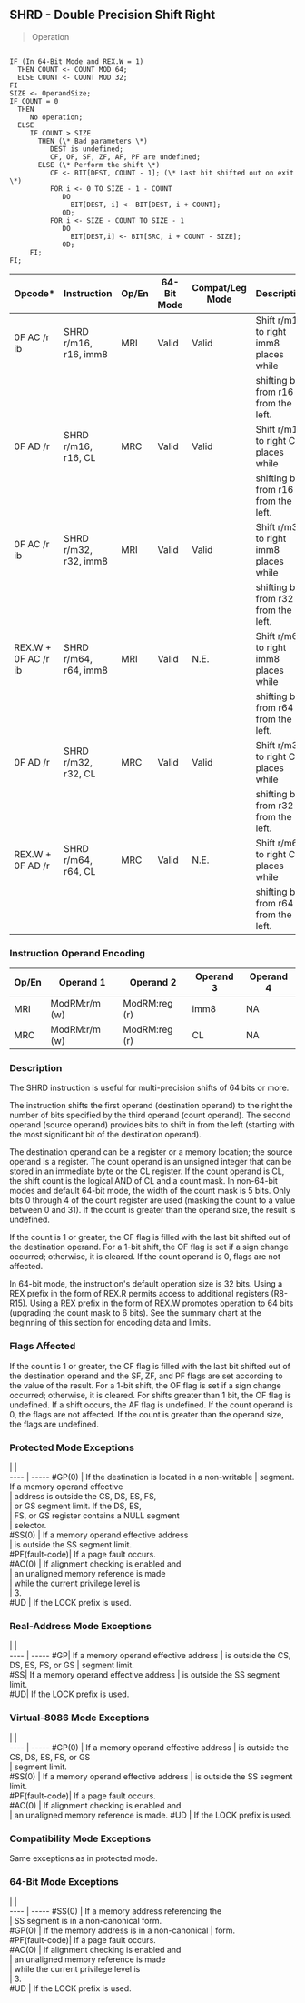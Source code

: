 ## SHRD - Double Precision Shift Right

> Operation
``` slim

IF (In 64-Bit Mode and REX.W = 1)
  THEN COUNT <- COUNT MOD 64;
  ELSE COUNT <- COUNT MOD 32;
FI
SIZE <- OperandSize;
IF COUNT = 0
  THEN
     No operation;
  ELSE
     IF COUNT > SIZE
       THEN (\* Bad parameters \*)
          DEST is undefined;
          CF, OF, SF, ZF, AF, PF are undefined;
       ELSE (\* Perform the shift \*)
          CF <- BIT[DEST, COUNT - 1]; (\* Last bit shifted out on exit \*)
          FOR i <- 0 TO SIZE - 1 - COUNT
             DO
               BIT[DEST, i] <- BIT[DEST, i + COUNT];
             OD;
          FOR i <- SIZE - COUNT TO SIZE - 1
             DO
               BIT[DEST,i] <- BIT[SRC, i + COUNT - SIZE];
             OD;
     FI;
FI;

```

 Opcode\*            | Instruction          | Op/En| 64-Bit Mode| Compat/Leg Mode| Description                             
 ---  | --- | --- | --- | --- | ---
 0F AC /r ib        | SHRD r/m16, r16, imm8| MRI  | Valid      | Valid          | Shift r/m16 to right imm8 places while  
                    |                      |      |            |                | shifting bits from r16 in from the left.
 0F AD /r           | SHRD r/m16, r16, CL  | MRC  | Valid      | Valid          | Shift r/m16 to right CL places while    
                    |                      |      |            |                | shifting bits from r16 in from the left.
 0F AC /r ib        | SHRD r/m32, r32, imm8| MRI  | Valid      | Valid          | Shift r/m32 to right imm8 places while  
                    |                      |      |            |                | shifting bits from r32 in from the left.
 REX.W + 0F AC /r ib| SHRD r/m64, r64, imm8| MRI  | Valid      | N.E.           | Shift r/m64 to right imm8 places while  
                    |                      |      |            |                | shifting bits from r64 in from the left.
 0F AD /r           | SHRD r/m32, r32, CL  | MRC  | Valid      | Valid          | Shift r/m32 to right CL places while    
                    |                      |      |            |                | shifting bits from r32 in from the left.
 REX.W + 0F AD /r   | SHRD r/m64, r64, CL  | MRC  | Valid      | N.E.           | Shift r/m64 to right CL places while    
                    |                      |      |            |                | shifting bits from r64 in from the left.

### Instruction Operand Encoding
 Op/En| Operand 1    | Operand 2    | Operand 3| Operand 4
 ---  | --- | --- | --- | ---
 MRI  | ModRM:r/m (w)| ModRM:reg (r)| imm8     | NA       
 MRC  | ModRM:r/m (w)| ModRM:reg (r)| CL       | NA       

### Description
The SHRD instruction is useful for multi-precision shifts of 64 bits or more.

The instruction shifts the first operand (destination operand) to the right
the number of bits specified by the third operand (count operand). The second
operand (source operand) provides bits to shift in from the left (starting with
the most significant bit of the destination operand).

The destination operand can be a register or a memory location; the source operand
is a register. The count operand is an unsigned integer that can be stored in
an immediate byte or the CL register. If the count operand is CL, the shift
count is the logical AND of CL and a count mask. In non-64-bit modes and default
64-bit mode, the width of the count mask is 5 bits. Only bits 0 through 4 of
the count register are used (masking the count to a value between 0 and 31).
If the count is greater than the operand size, the result is undefined.

If the count is 1 or greater, the CF flag is filled with the last bit shifted
out of the destination operand. For a 1-bit shift, the OF flag is set if a sign
change occurred; otherwise, it is cleared. If the count operand is 0, flags
are not affected.

In 64-bit mode, the instruction's default operation size is 32 bits. Using a
REX prefix in the form of REX.R permits access to additional registers (R8-R15).
Using a REX prefix in the form of REX.W promotes operation to 64 bits (upgrading
the count mask to 6 bits). See the summary chart at the beginning of this section
for encoding data and limits.



### Flags Affected
If the count is 1 or greater, the CF flag is filled with the last bit shifted
out of the destination operand and the SF, ZF, and PF flags are set according
to the value of the result. For a 1-bit shift, the OF flag is set if a sign
change occurred; otherwise, it is cleared. For shifts greater than 1 bit, the
OF flag is undefined. If a shift occurs, the AF flag is undefined. If the count
operand is 0, the flags are not affected. If the count is greater than the operand
size, the flags are undefined.


### Protected Mode Exceptions
   | |  
---- | -----
 #GP(0)         | If the destination is located in a non-writable
                | segment. If a memory operand effective         
                | address is outside the CS, DS, ES, FS,         
                | or GS segment limit. If the DS, ES,            
                | FS, or GS register contains a NULL segment     
                | selector.                                      
 #SS(0)         | If a memory operand effective address          
                | is outside the SS segment limit.               
 #PF(fault-code)| If a page fault occurs.                        
 #AC(0)         | If alignment checking is enabled and           
                | an unaligned memory reference is made          
                | while the current privilege level is           
                | 3.                                             
 #UD            | If the LOCK prefix is used.                    

### Real-Address Mode Exceptions
   | |  
---- | -----
 #GP| If a memory operand effective address
    | is outside the CS, DS, ES, FS, or GS 
    | segment limit.                       
 #SS| If a memory operand effective address
    | is outside the SS segment limit.     
 #UD| If the LOCK prefix is used.          

### Virtual-8086 Mode Exceptions
   | |  
---- | -----
 #GP(0)         | If a memory operand effective address 
                | is outside the CS, DS, ES, FS, or GS  
                | segment limit.                        
 #SS(0)         | If a memory operand effective address 
                | is outside the SS segment limit.      
 #PF(fault-code)| If a page fault occurs.               
 #AC(0)         | If alignment checking is enabled and  
                | an unaligned memory reference is made.
 #UD            | If the LOCK prefix is used.           

### Compatibility Mode Exceptions
Same exceptions as in protected mode.


### 64-Bit Mode Exceptions
   | |  
---- | -----
 #SS(0)         | If a memory address referencing the        
                | SS segment is in a non-canonical form.     
 #GP(0)         | If the memory address is in a non-canonical
                | form.                                      
 #PF(fault-code)| If a page fault occurs.                    
 #AC(0)         | If alignment checking is enabled and       
                | an unaligned memory reference is made      
                | while the current privilege level is       
                | 3.                                         
 #UD            | If the LOCK prefix is used.                
